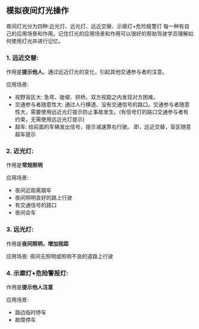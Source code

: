 ## 模拟夜间灯光操作

夜间灯光分为四种:近光灯、远光灯、远近交替、示廓灯+危险报警灯
每一种有自己的应用场景和作用。记住灯光的应用场景和作用可以很好的帮助驾驶学员理解如何使用灯光并进行记忆。

### 1. 远近交替: 
作用是**提示他人**。通过远近灯光的变化，引起其他交通参与者的注意。

应用场景:
- 视野盲区大: 急弯、陡坡、拱桥。双方视距之内发现对方困难。
- 交通参与者随意性大: 通过人行横道、没有交通信号的路口。交通参与者随意性大，需要使用远近光灯提示防止事故发生。(有信号灯的路口交通参与者有约束，无需使用远近光灯提示)
- 超车: 给前面的车辆发出信号，提示减速靠右行驶。
即，远近交替，盲区随意超车提示

### 2. 近光灯: 
作用是**常规照明**

应用场景:
- 夜间近距离跟车
- 夜间照明良好的路上行驶
- 有交通信号的路口
- 夜间会车

### 3. 远光灯: 
作用是**夜间照明，增加视距**

应用场景: 夜间无照明或照明不良的道路上行驶

### 4. 示廓灯+危险警报灯: 
作用是**提示他人注意**

应用场景:
- 路边临时停车
- 故障停车